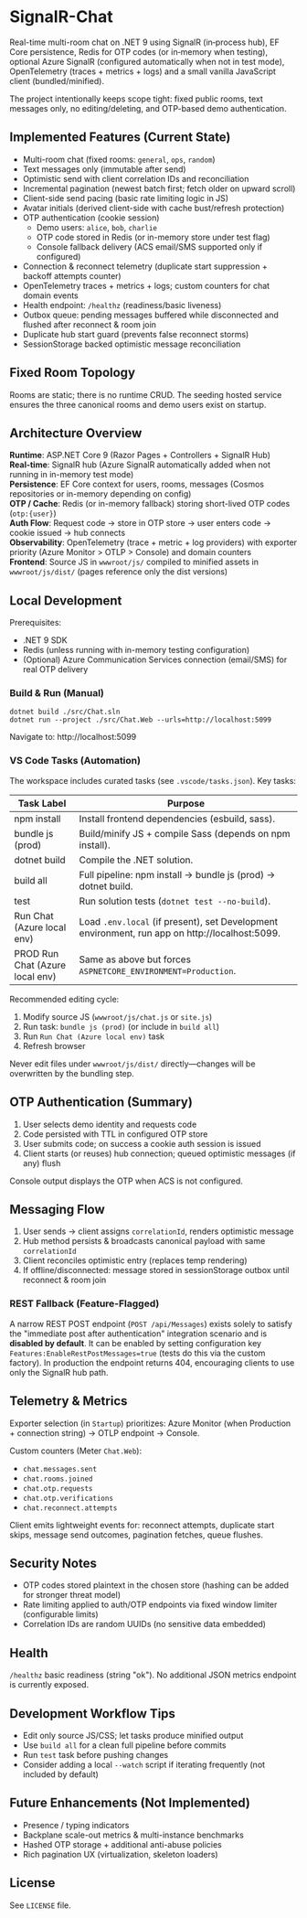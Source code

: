 # SignalR-Chat
Real-time multi-room chat on .NET 9 using SignalR (in‑process hub), EF Core persistence, Redis for OTP codes (or in‑memory when testing), optional Azure SignalR (configured automatically when not in test mode), OpenTelemetry (traces + metrics + logs) and a small vanilla JavaScript client (bundled/minified).

The project intentionally keeps scope tight: fixed public rooms, text messages only, no editing/deleting, and OTP-based demo authentication.

## Implemented Features (Current State)
* Multi-room chat (fixed rooms: `general`, `ops`, `random`)
* Text messages only (immutable after send)
* Optimistic send with client correlation IDs and reconciliation
* Incremental pagination (newest batch first; fetch older on upward scroll)
* Client-side send pacing (basic rate limiting logic in JS)
* Avatar initials (derived client-side with cache bust/refresh protection)
* OTP authentication (cookie session)
  * Demo users: `alice`, `bob`, `charlie`
  * OTP code stored in Redis (or in-memory store under test flag)
  * Console fallback delivery (ACS email/SMS supported only if configured)
* Connection & reconnect telemetry (duplicate start suppression + backoff attempts counter)
* OpenTelemetry traces + metrics + logs; custom counters for chat domain events
* Health endpoint: `/healthz` (readiness/basic liveness)
* Outbox queue: pending messages buffered while disconnected and flushed after reconnect & room join
* Duplicate hub start guard (prevents false reconnect storms)
* SessionStorage backed optimistic message reconciliation

## Fixed Room Topology
Rooms are static; there is no runtime CRUD. The seeding hosted service ensures the three canonical rooms and demo users exist on startup.

## Architecture Overview
**Runtime**: ASP.NET Core 9 (Razor Pages + Controllers + SignalR Hub)  
**Real-time**: SignalR hub (Azure SignalR automatically added when not running in in-memory test mode)  
**Persistence**: EF Core context for users, rooms, messages (Cosmos repositories or in-memory depending on config)  
**OTP / Cache**: Redis (or in-memory fallback) storing short-lived OTP codes (`otp:{user}`)  
**Auth Flow**: Request code → store in OTP store → user enters code → cookie issued → hub connects  
**Observability**: OpenTelemetry (trace + metric + log providers) with exporter priority (Azure Monitor > OTLP > Console) and domain counters  
**Frontend**: Source JS in `wwwroot/js/` compiled to minified assets in `wwwroot/js/dist/` (pages reference only the dist versions)

## Local Development
Prerequisites:
* .NET 9 SDK
* Redis (unless running with in-memory testing configuration)
* (Optional) Azure Communication Services connection (email/SMS) for real OTP delivery

### Build & Run (Manual)
```
dotnet build ./src/Chat.sln
dotnet run --project ./src/Chat.Web --urls=http://localhost:5099
```
Navigate to: http://localhost:5099

### VS Code Tasks (Automation)
The workspace includes curated tasks (see `.vscode/tasks.json`). Key tasks:

| Task Label | Purpose |
|------------|---------|
| npm install | Install frontend dependencies (esbuild, sass). |
| bundle js (prod) | Build/minify JS + compile Sass (depends on npm install). |
| dotnet build | Compile the .NET solution. |
| build all | Full pipeline: npm install → bundle js (prod) → dotnet build. |
| test | Run solution tests (`dotnet test --no-build`). |
| Run Chat (Azure local env) | Load `.env.local` (if present), set Development environment, run app on http://localhost:5099. |
| PROD Run Chat (Azure local env) | Same as above but forces `ASPNETCORE_ENVIRONMENT=Production`. |

Recommended editing cycle:
1. Modify source JS (`wwwroot/js/chat.js` or `site.js`)
2. Run task: `bundle js (prod)` (or include in `build all`)
3. Run `Run Chat (Azure local env)` task
4. Refresh browser

Never edit files under `wwwroot/js/dist/` directly—changes will be overwritten by the bundling step.

## OTP Authentication (Summary)
1. User selects demo identity and requests code
2. Code persisted with TTL in configured OTP store
3. User submits code; on success a cookie auth session is issued
4. Client starts (or reuses) hub connection; queued optimistic messages (if any) flush

Console output displays the OTP when ACS is not configured.

## Messaging Flow
1. User sends → client assigns `correlationId`, renders optimistic message
2. Hub method persists & broadcasts canonical payload with same `correlationId`
3. Client reconciles optimistic entry (replaces temp rendering)
4. If offline/disconnected: message stored in sessionStorage outbox until reconnect & room join

### REST Fallback (Feature-Flagged)
A narrow REST POST endpoint (`POST /api/Messages`) exists solely to satisfy the
"immediate post after authentication" integration scenario and is **disabled by default**.
It can be enabled by setting configuration key `Features:EnableRestPostMessages=true` (tests do this via the custom factory).
In production the endpoint returns 404, encouraging clients to use only the SignalR hub path.

## Telemetry & Metrics
Exporter selection (in `Startup`) prioritizes: Azure Monitor (when Production + connection string) → OTLP endpoint → Console.

Custom counters (Meter `Chat.Web`):
* `chat.messages.sent`
* `chat.rooms.joined`
* `chat.otp.requests`
* `chat.otp.verifications`
* `chat.reconnect.attempts`

Client emits lightweight events for: reconnect attempts, duplicate start skips, message send outcomes, pagination fetches, queue flushes.

## Security Notes
* OTP codes stored plaintext in the chosen store (hashing can be added for stronger threat model)
* Rate limiting applied to auth/OTP endpoints via fixed window limiter (configurable limits)
* Correlation IDs are random UUIDs (no sensitive data embedded)

## Health
`/healthz` basic readiness (string "ok"). No additional JSON metrics endpoint is currently exposed.

## Development Workflow Tips
* Edit only source JS/CSS; let tasks produce minified output
* Use `build all` for a clean full pipeline before commits
* Run `test` task before pushing changes
* Consider adding a local `--watch` script if iterating frequently (not included by default)
## Future Enhancements (Not Implemented)
* Presence / typing indicators
* Backplane scale-out metrics & multi-instance benchmarks
* Hashed OTP storage + additional anti-abuse policies
* Rich pagination UX (virtualization, skeleton loaders)

## License
See `LICENSE` file.
